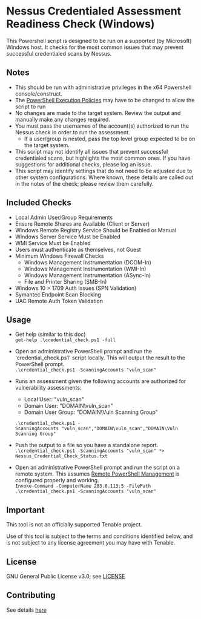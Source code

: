 # Nessus Credentialed Assessment Readiness Check (Windows)

This Powershell script is designed to be run on a supported (by Microsoft) Windows host.  It checks for the most common issues that may prevent successful credentialed scans by Nessus.  

## Notes
* This should be run with administrative privileges in the x64 Powershell console/construct.  
* The [PowerShell Execution Policies](https://docs.microsoft.com/en-us/powershell/module/microsoft.powershell.core/about/about_execution_policies?view=powershell-7.1) may have to be changed to allow the script to run   
* No changes are made to the target system.  Review the output and manually make any changes required.  
* You must pass the usernames of the account(s) authorized to run the Nessus check in order to run the assessment.
    * If a user/group is nested, pass the top level group expected to be on the target system.   
* This script may not identify all issues that prevent successful credentialed scans, but highlights the most common ones.  If you have suggestions for additional checks, please log an issue. 
* This script may identify settings that do not need to be adjusted due to other system configurations. Where known, these details are called out in the notes of the check; please review them carefully.  

## Included Checks
* Local Admin User/Group Requirements  
* Ensure Remote Shares are Available (Client or Server)   
* Windows Remote Registry Service Should be Enabled or Manual  
* Windows Server Service Must be Enabled  
* WMI Service Must be Enabled  
* Users must authenticate as themselves, not Guest  
* Minimum Windows Firewall Checks  
    * Windows Management Instrumentation (DCOM-In)  
    * Windows Management Instrumentation (WMI-In)  
    * Windows Management Instrumentation (ASync-In)  
    * File and Printer Sharing (SMB-In)  
* Windows 10 > 1709 Auth Issues (SPN Validation)  
* Symantec Endpoint Scan Blocking
* UAC Remote Auth Token Validation  

## Usage
* Get help (similar to this doc)  
`get-help .\credential_check.ps1 -full`

* Open an administrative PowerShell prompt and run the 'credential_check.ps1' script locally. This will output the result to the PowerShell prompt.  
`.\credential_check.ps1 -ScanningAccounts "vuln_scan"`

* Runs an assessment given the following accounts are authorized for vulnerability assessments:  
    * Local User: "vuln_scan"  
    * Domain User: "DOMAIN\vuln_scan"  
    * Domain User Group: "DOMAIN\Vuln Scanning Group"  

    `.\credential_check.ps1 -ScanningAccounts "vuln_scan","DOMAIN\vuln_scan","DOMAIN\Vuln Scanning Group"`

* Push the output to a file so you have a standalone report.  
`.\credential_check.ps1 -ScanningAccounts "vuln_scan" *> Nessus_Credential_Check_Status.txt`

* Open an administrative PowerShell prompt and run the script on a remote system.  This assumes [Remote PowerShell Management](https://docs.microsoft.com/en-us/windows/win32/winrm/portal) is configured properly and working.  
`Invoke-Command -ComputerName 203.0.113.5 -FilePath .\credential_check.ps1 -ScanningAccounts "vuln_scan"`

## Important
This tool is not an officially supported Tenable project.

Use of this tool is subject to the terms and conditions identified below, and is not subject to any license agreement you may have with Tenable.

## License
GNU General Public License v3.0; see [LICENSE](https://github.com/tecnobabble/nessus_win_cred_test/blob/main/LICENSE)

## Contributing
See details [here](https://github.com/tecnobabble/nessus_win_cred_test/blob/main/CONTRIBUTING.MD)
